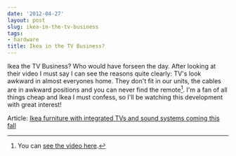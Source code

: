 ```yaml
---
date: '2012-04-27'
layout: post
slug: ikea-in-the-tv-business
tags:
- hardware
title: Ikea in the TV Business?
---
```


Ikea the TV Business? Who would have forseen the day. After looking at their
video I must say I can see the reasons quite clearly: TV's look awkward in 
almost everyones home. They don't fit in our units, the cables are in awkward
 positions and you can never find the remote[^1]. I'm a fan of all things cheap and
 Ikea I must confess, so I'll be watching this development with great interest!
 
 Article: [Ikea furniture with integrated TVs and sound systems coming this fall](http://www.theverge.com/2012/4/17/2954230/ikea-tv-sound-furniture-autumn-release-date)

[^1]: You can [see the video here](http://youtu.be/0Nm7-EuctOs "Ikea Uppleva").